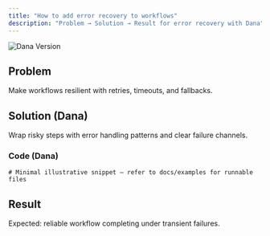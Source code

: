 ```yaml
---
title: "How to add error recovery to workflows"
description: "Problem → Solution → Result for error recovery with Dana"
---
```

<!-- Compatible with Dana vX.Y.Z -->
![Dana Version](https://img.shields.io/pypi/v/dana-lang)

## Problem
Make workflows resilient with retries, timeouts, and fallbacks.

## Solution (Dana)
Wrap risky steps with error handling patterns and clear failure channels.

### Code (Dana)
```na
# Minimal illustrative snippet – refer to docs/examples for runnable files
```

## Result
Expected: reliable workflow completing under transient failures.




